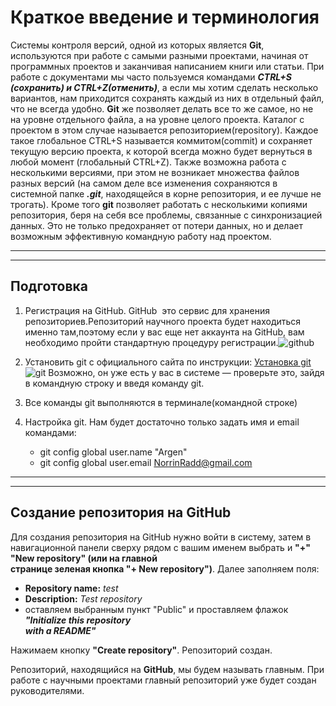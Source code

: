 # Краткое введение и терминология
Системы контроля версий, одной из которых является **Git**, используются при работе с
самыми разными проектами, начиная от программных проектов и заканчивая написанием
книги или статьи. При работе с документами мы часто пользуемся командами ***CTRL+S
(сохранить) и CTRL+Z(отменить)***, а если мы хотим сделать несколько вариантов, нам
приходится сохранять каждый из них в отдельный файл, что не всегда удобно. **Git** же
позволяет делать все то же самое, но не на уровне отдельного файла, а на уровне целого
проекта. Каталог с проектом в этом случае называется репозиторием(repository). Каждое
такое глобальное CTRL+S называется коммитом(commit) и сохраняет текущую версию
проекта, к которой всегда можно будет вернуться в любой момент (глобальный CTRL+Z).
Также возможна работа с несколькими версиями, при этом не возникает множества
файлов разных версий (на самом деле все изменения сохраняются в системной папке ***.git***,
находящейся в корне репозитория, и ее лучше не трогать). Кроме того **git** позволяет
работать с несколькими копиями репозитория, беря на себя все проблемы, связанные с
синхронизацией данных. Это не только предохраняет от потери данных, но и делает
возможным эффективную командную работу над проектом. 

***
---
## Подготовка 
1. Регистрация на GitHub. GitHub ­ это сервис для хранения репозиториев.Репозиторий научного проекта будет находиться именно там,поэтому если у вас еще нет аккаунта на GitHub, вам необходимо пройти стандартную процедуру
регистрации.![github](https://3dnews.ru/assets/external/illustrations/2020/03/17/1006161/i75_ArticleImage_23542.jpg) 
2. Установить git с официального сайта по инструкции: [Установка git](http://git­scm.com/downloads) ![git](https://upload.wikimedia.org/wikipedia/commons/thumb/e/e0/Git-logo.svg/640px-Git-logo.svg.png)
Возможно, он уже есть у вас в системе — проверьте это, зайдя в командную строку
и введя команду git.
3. Все команды git выполняются в терминале(командной строке) 

4. Настройка git. Нам будет достаточно только задать имя и email командами: 
    - git config ­­global user.name "Argen" 
    - git config ­­global user.email NorrinRadd@gmail.com
 ---
 ---
 ## Создание репозитория на GitHub  
  Для создания репозитория на GitHub нужно войти в систему, затем в навигационной
панели сверху рядом с вашим именем выбрать и **"+" "New repository" (или на главной        
странице зеленая кнопка "+ New repository")**. Далее заполняем поля:
* **Repository name:** *test*
* **Description:** *Test repository*
*  оставляем выбранным пункт "Public" и проставляем флажок ***"Initialize this repository      
with a README"***

Нажимаем кнопку **"Create repository"**. Репозиторий создан.

Репозиторий, находящийся на **GitHub**, мы будем называть главным. При работе с научными проектами главный репозиторий уже будет создан руководителями. 